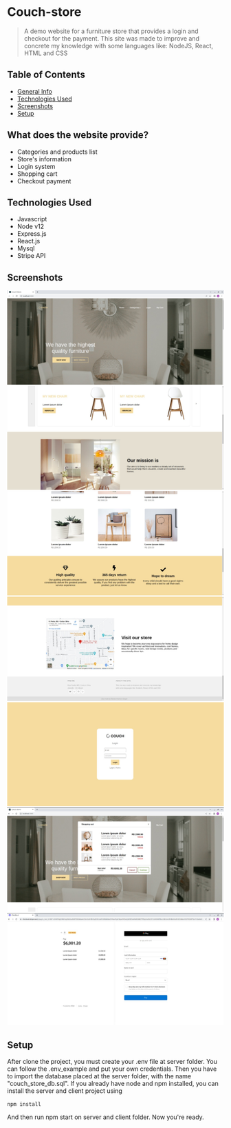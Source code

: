 # Couch-store
> A demo website for a furniture store that provides a login and checkout for the payment. This site was made to improve and concrete my knowledge
with some languages like: NodeJS, React, HTML and CSS

## Table of Contents
* [General Info](#general-information)
* [Technologies Used](#technologies-used)
* [Screenshots](#screenshots)
* [Setup](#setup)

## What does the website provide?
- Categories and products list
- Store's information
- Login system
- Shopping cart
- Checkout payment

## Technologies Used
- Javascript
- Node v12
- Express.js
- React.js
- Mysql
- Stripe API

## Screenshots
![home](./client/public/img/1.jpeg)
![home_2](./client/public/img/2.jpeg)
![home_3](./client/public/img/3.jpeg)
![home_4](./client/public/img/4.jpeg)
![home_5](./client/public/img/5.jpeg)
![home_6](./client/public/img/6.jpeg)
![home_7](./client/public/img/7.jpeg)

## Setup
After clone the project, you must create your .env file at server folder. You can follow the .env_example and put your own credentials.
Then you have to import the database placed at the server folder, with the name "couch_store_db.sql".
If you already have node and npm installed, you can install the server and client project using 

    npm install

And then run npm start on server and client folder.
Now you're ready.